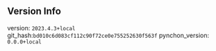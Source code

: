 ## Version Info

version: `2023.4.3+local`
git_hash:`bd010c6d083cf112c90f72ce0e755252630f563f`
pynchon_version: `0.0.0+local`